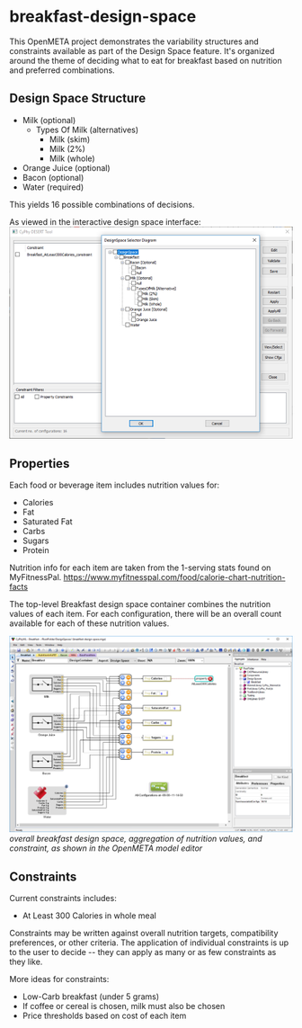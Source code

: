 # breakfast-design-space
This OpenMETA project demonstrates the variability structures and constraints available as part of the Design Space feature. It's organized around the theme of deciding what to eat for breakfast based on nutrition and preferred combinations.

## Design Space Structure
- Milk (optional)
	- Types Of Milk (alternatives)
		- Milk (skim)
		- Milk (2%)
		- Milk (whole)
- Orange Juice (optional)
- Bacon (optional)
- Water (required)

This yields 16 possible combinations of decisions.

As viewed in the interactive design space interface:
![design space](images/design-space-ui.png)

## Properties
Each food or beverage item includes nutrition values for:
- Calories
- Fat
- Saturated Fat
- Carbs
- Sugars
- Protein

Nutrition info for each item are taken from the 1-serving stats found on MyFitnessPal.
https://www.myfitnesspal.com/food/calorie-chart-nutrition-facts

The top-level Breakfast design space container combines the nutrition values of each item. For each configuration, there will be an overall count available for each of these nutrition values.

![design space](images/design-space-container.png) 
*overall breakfast design space, aggregation of nutrition values, and constraint, as shown in the OpenMETA model editor*

## Constraints
Current constraints includes:
- At Least 300 Calories in whole meal

Constraints may be written against overall nutrition targets, compatibility preferences, or other criteria.
The application of individual constraints is up to the user to decide -- they can apply as many or as few constraints as they like.

More ideas for constraints:
- Low-Carb breakfast (under 5 grams)
- If coffee or cereal is chosen, milk must also be chosen
- Price thresholds based on cost of each item
